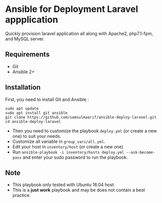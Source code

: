 # Ansible for Deployment Laravel appplication

Quickly provision laravel application all along with Apache2, php7.1-fpm, and MySQL server.

## Requirements
- Git
- Ansible 2+

## Installation
First, you need to install Git and Ansible :
```
sudo apt update
sudo apt install git ansible
git clone https://github.com/samsulmaarif/ansible-deploy-laravel.git
cd ansible-deploy-laravel
```

- Then you need to customize the playbook `deploy.yml` (or create a new one) to suit your needs. 
- Customize all variable in `group_vars/all.yml`.
- Edit your host in `inventory/host` (or create a new one)
- Run `ansible-playbook -i inventory/hosts deploy.yml --ask-become-pass` and enter your sudo password to run the playbook.

## Note
- This playbook only tested with Ubuntu 16.04 host.
- This is a **just work** playbook and may be does not contain a best practice. 